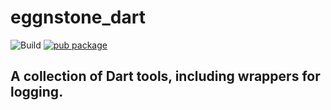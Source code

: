 # eggnstone_dart

![Build](https://github.com/eggnstone/eggnstone_dart/actions/workflows/dart.yaml/badge.svg)
[![pub package](https://img.shields.io/pub/v/eggnstone_dart.svg)](https://pub.dartlang.org/packages/eggnstone_dart)

## A collection of Dart tools, including wrappers for logging.
